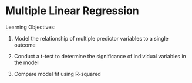 # Multiple Linear Regression

Learning Objectives:

1. Model the relationship of multiple predictor variables to a single outcome

2. Conduct a t-test to determine the significance of individual variables in the model

3. Compare model fit using R-squared
